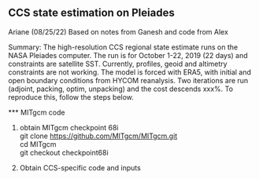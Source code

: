 CCS state estimation on Pleiades
--------------------------------------
Ariane (08/25/22)
Based on notes from Ganesh
and code from Alex


Summary:
The high-resolution CCS regional state estimate runs on the NASA Pleiades computer. The run is for October 1-22, 2019 (22 days) and constraints are satellite SST. Currently, profiles, geoid and altimetry constraints are not working. The model is forced with ERA5, with initial and open boundary conditions from HYCOM reanalysis. Two iterations are run (adjoint, packing, optim, unpacking) and the cost descends xxx%. To reproduce this, follow the steps below.


*** MITgcm code

1) obtain MITgcm checkpoint 68i <br />
git clone https://github.com/MITgcm/MITgcm.git <br />
cd MITgcm <br />
git checkout checkpoint68i


2) Obtain CCS-specific code and inputs <br />
